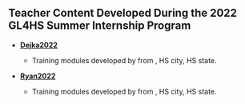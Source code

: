 ## Teacher Content Developed During the 2022 GL4HS Summer Internship Program

* [**Dejka2022**](Dejka2022)

  - Training modules developed by <name of teacher> from <name of HS>, HS city, HS state.

* [**Ryan2022**](Ryan2022)

  - Training modules developed by <name of teacher> from <name of HS>, HS city, HS state.
